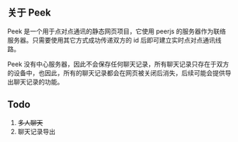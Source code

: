 ## 关于 Peek

Peek 是一个用于点对点通讯的静态网页项目，它使用 peerjs 的服务器作为联络服务器。只需要使用其它方式成功传递双方的 id 后即可建立实时点对点通讯线路。

Peek 没有中心服务器，因此不会保存任何聊天记录，所有聊天记录只存在于双方的设备中，也因此，所有的聊天记录都会在网页被关闭后消失，后续可能会提供导出聊天记录的功能。

## Todo

1. ~~多人聊天~~
2. 聊天记录导出

